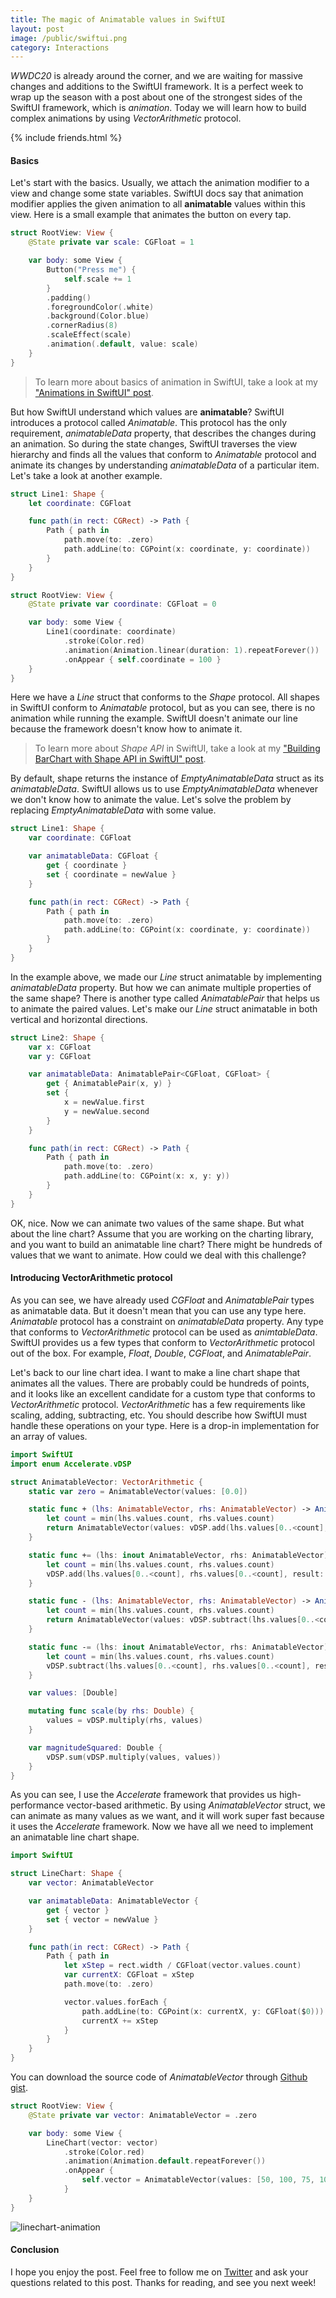 ```yaml
---
title: The magic of Animatable values in SwiftUI
layout: post
image: /public/swiftui.png
category: Interactions
---
```


*WWDC20* is already around the corner, and we are waiting for massive changes and additions to the SwiftUI framework. It is a perfect week to wrap up the season with a post about one of the strongest sides of the SwiftUI framework, which is *animation*. Today we will learn how to build complex animations by using *VectorArithmetic* protocol.

{% include friends.html %}

#### Basics
Let's start with the basics. Usually, we attach the animation modifier to a view and change some state variables. SwiftUI docs say that animation modifier applies the given animation to all **animatable** values within this view. Here is a small example that animates the button on every tap.

```swift
struct RootView: View {
    @State private var scale: CGFloat = 1

    var body: some View {
        Button("Press me") {
            self.scale += 1
        }
        .padding()
        .foregroundColor(.white)
        .background(Color.blue)
        .cornerRadius(8)
        .scaleEffect(scale)
        .animation(.default, value: scale)
    }
}
```

> To learn more about basics of animation in SwiftUI, take a look at my ["Animations in SwiftUI" post](/2019/06/26/animations-in-swiftui/).

But how SwiftUI understand which values are **animatable**? SwiftUI introduces a protocol called *Animatable*. This protocol has the only requirement, *animatableData* property, that describes the changes during an animation. So during the state changes, SwiftUI traverses the view hierarchy and finds all the values that conform to *Animatable* protocol and animate its changes by understanding *animatableData* of a particular item. Let's take a look at another example.

```swift
struct Line1: Shape {
    let coordinate: CGFloat

    func path(in rect: CGRect) -> Path {
        Path { path in
            path.move(to: .zero)
            path.addLine(to: CGPoint(x: coordinate, y: coordinate))
        }
    }
}

struct RootView: View {
    @State private var coordinate: CGFloat = 0

    var body: some View {
        Line1(coordinate: coordinate)
            .stroke(Color.red)
            .animation(Animation.linear(duration: 1).repeatForever())
            .onAppear { self.coordinate = 100 }
    }
}
```

Here we have a *Line* struct that conforms to the *Shape* protocol. All shapes in SwiftUI conform to *Animatable* protocol, but as you can see, there is no animation while running the example. SwiftUI doesn't animate our line because the framework doesn't know how to animate it. 

> To learn more about *Shape API* in SwiftUI, take a look at my ["Building BarChart with Shape API in SwiftUI" post](/2019/08/14/building-barchart-with-shape-api-in-swiftui/).

By default, shape returns the instance of *EmptyAnimatableData* struct as its *animatableData*. SwiftUI allows us to use *EmptyAnimatableData* whenever we don't know how to animate the value. Let's solve the problem by replacing *EmptyAnimatableData* with some value.

```swift
struct Line1: Shape {
    var coordinate: CGFloat

    var animatableData: CGFloat {
        get { coordinate }
        set { coordinate = newValue }
    }

    func path(in rect: CGRect) -> Path {
        Path { path in
            path.move(to: .zero)
            path.addLine(to: CGPoint(x: coordinate, y: coordinate))
        }
    }
}
```

In the example above, we made our *Line* struct animatable by implementing *animatableData* property. But how we can animate multiple properties of the same shape? There is another type called *AnimatablePair* that helps us to animate the paired values. Let's make our *Line* struct animatable in both vertical and horizontal directions.

```swift
struct Line2: Shape {
    var x: CGFloat
    var y: CGFloat

    var animatableData: AnimatablePair<CGFloat, CGFloat> {
        get { AnimatablePair(x, y) }
        set {
            x = newValue.first
            y = newValue.second
        }
    }

    func path(in rect: CGRect) -> Path {
        Path { path in
            path.move(to: .zero)
            path.addLine(to: CGPoint(x: x, y: y))
        }
    }
}
```

OK, nice. Now we can animate two values of the same shape. But what about the line chart? Assume that you are working on the charting library, and you want to build an animatable line chart? There might be hundreds of values that we want to animate. How could we deal with this challenge?

#### Introducing VectorArithmetic protocol
As you can see, we have already used *CGFloat* and *AnimatablePair* types as animatable data. But it doesn't mean that you can use any type here. *Animatable* protocol has a constraint on *animatableData* property. Any type that conforms to *VectorArithmetic* protocol can be used as *animtableData*. SwiftUI provides us a few types that conform to *VectorArithmetic* protocol out of the box. For example, *Float*, *Double*, *CGFloat*, and *AnimatablePair*. 

Let's back to our line chart idea. I want to make a line chart shape that animates all the values. There are probably could be hundreds of points, and it looks like an excellent candidate for a custom type that conforms to *VectorArithmetic* protocol. *VectorArithmetic* has a few requirements like scaling, adding, subtracting, etc. You should describe how SwiftUI must handle these operations on your type. Here is a drop-in implementation for an array of values.

```swift
import SwiftUI
import enum Accelerate.vDSP

struct AnimatableVector: VectorArithmetic {
    static var zero = AnimatableVector(values: [0.0])

    static func + (lhs: AnimatableVector, rhs: AnimatableVector) -> AnimatableVector {
        let count = min(lhs.values.count, rhs.values.count)
        return AnimatableVector(values: vDSP.add(lhs.values[0..<count], rhs.values[0..<count]))
    }

    static func += (lhs: inout AnimatableVector, rhs: AnimatableVector) {
        let count = min(lhs.values.count, rhs.values.count)
        vDSP.add(lhs.values[0..<count], rhs.values[0..<count], result: &lhs.values[0..<count])
    }

    static func - (lhs: AnimatableVector, rhs: AnimatableVector) -> AnimatableVector {
        let count = min(lhs.values.count, rhs.values.count)
        return AnimatableVector(values: vDSP.subtract(lhs.values[0..<count], rhs.values[0..<count]))
    }

    static func -= (lhs: inout AnimatableVector, rhs: AnimatableVector) {
        let count = min(lhs.values.count, rhs.values.count)
        vDSP.subtract(lhs.values[0..<count], rhs.values[0..<count], result: &lhs.values[0..<count])
    }

    var values: [Double]

    mutating func scale(by rhs: Double) {
        values = vDSP.multiply(rhs, values)
    }

    var magnitudeSquared: Double {
        vDSP.sum(vDSP.multiply(values, values))
    }
}
```

As you can see, I use the *Accelerate* framework that provides us high-performance vector-based arithmetic. By using *AnimatableVector* struct, we can animate as many values as we want, and it will work super fast because it uses the *Accelerate* framework. Now we have all we need to implement an animatable line chart shape.

```swift
import SwiftUI

struct LineChart: Shape {
    var vector: AnimatableVector

    var animatableData: AnimatableVector {
        get { vector }
        set { vector = newValue }
    }

    func path(in rect: CGRect) -> Path {
        Path { path in
            let xStep = rect.width / CGFloat(vector.values.count)
            var currentX: CGFloat = xStep
            path.move(to: .zero)

            vector.values.forEach {
                path.addLine(to: CGPoint(x: currentX, y: CGFloat($0)))
                currentX += xStep
            }
        }
    }
}
```

You can download the source code of *AnimatableVector* through [Github gist](https://gist.github.com/mecid/18a80b18cc9670eef1d8667cf8c886bd).

```swift
struct RootView: View {
    @State private var vector: AnimatableVector = .zero

    var body: some View {
        LineChart(vector: vector)
            .stroke(Color.red)
            .animation(Animation.default.repeatForever())
            .onAppear { 
                self.vector = AnimatableVector(values: [50, 100, 75, 100]) 
            }
    }
}
```
![linechart-animation](/public/linechart.gif)

#### Conclusion
I hope you enjoy the post. Feel free to follow me on [Twitter](https://twitter.com/mecid) and ask your questions related to this post. Thanks for reading, and see you next week!
